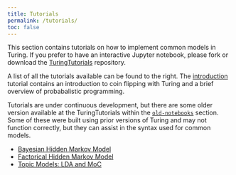 ```yaml
---
title: Tutorials
permalink: /tutorials/
toc: false
---
```


This section contains tutorials on how to implement common models in Turing. If you prefer to have an interactive Jupyter notebook, please fork or download the [TuringTutorials](https://github.com/TuringLang/TuringTutorials) repository.


A list of all the tutorials available can be found to the right. The [introduction]({{site.baseurl}}/tutorials/0-introduction/) tutorial contains an introduction to coin flipping with Turing and a brief overview of probabalistic programming.


Tutorials are under continuous development, but there are some older version available at the TuringTutorials within the [`old-notebooks`](https://github.com/TuringLang/TuringTutorialstree/master/old-notebooks/) section. Some of these were built using prior versions of Turing and may not function correctly, but they can assist in the syntax used for common models.


  * [Bayesian Hidden Markov Model](https://nbviewer.jupyter.org/github/TuringLang/TuringTutorials/tree/master/old-notebooks/BayesHmm.ipynb)
  * [Factorical Hidden Markov Model](https://nbviewer.jupyter.org/github/TuringLang/TuringTutorials/tree/master/old-notebooks/FHMM.ipynb)
  * [Topic Models: LDA and MoC](https://nbviewer.jupyter.org/github/TuringLang/TuringTutorials/tree/master/old-notebooks/TopicModels.ipynb)

